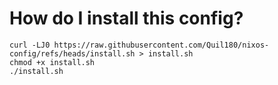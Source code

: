 # How do I install this config?
```
curl -LJ0 https://raw.githubusercontent.com/Quil180/nixos-config/refs/heads/install.sh > install.sh
chmod +x install.sh
./install.sh
```
